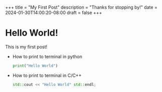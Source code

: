 +++
title = "My First Post"
description = "Thanks for stopping by!"
date = 2024-01-30T14:00:20-08:00
draft = false
+++

# Hello World!

This is my first post!

- How to print to terminal in python
  ```python
  print("Hello World")
  ```

- How to print to terminal in C/C++
  ```C++
  std::cout << "Hello World" std::endl;
  ```
